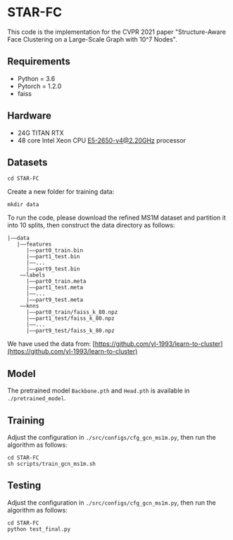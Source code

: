 # STAR-FC #
This code is the implementation for the CVPR 2021 paper "Structure-Aware Face Clustering on a Large-Scale Graph with 10^7 Nodes". 

## Requirements ##

 - Python = 3.6 
 - Pytorch = 1.2.0
 - faiss

## Hardware ##


- 24G TITAN RTX
- 48 core Intel Xeon CPU E5-2650-v4@2.20GHz processor

## Datasets ##

    cd STAR-FC

Create a new folder for training data:

    mkdir data

To run the code, please download the refined MS1M dataset and partition it into 10 splits, then construct the data directory as follows:

    |——data
       |——features
          |——part0_train.bin
          |——part1_test.bin
          |——...
    	  |——part9_test.bin
        ——labels
          |——part0_train.meta
          |——part1_test.meta
          |——...
          |——part9_test.meta
        ——knns
          |——part0_train/faiss_k_80.npz
          |——part1_test/faiss_k_80.npz
          |——...
          |——part9_test/faiss_k_80.npz
 We have used the data from: [https://github.com/yl-1993/learn-to-cluster](https://github.com/yl-1993/learn-to-cluster)

## Model ##
The pretrained model `Backbone.pth` and `Head.pth` is available in `./pretrained_model`.

## Training ##

Adjust the configuration in `./src/configs/cfg_gcn_ms1m.py`, then run the algorithm as follows:

    cd STAR-FC
    sh scripts/train_gcn_ms1m.sh


## Testing ##

Adjust the configuration in `./src/configs/cfg_gcn_ms1m.py`, then run the algorithm as follows:

    cd STAR-FC
    python test_final.py
